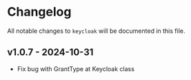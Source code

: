 # Changelog

All notable changes to `keycloak` will be documented in this file.

## v1.0.7 - 2024-10-31

- Fix bug with GrantType at Keycloak class
